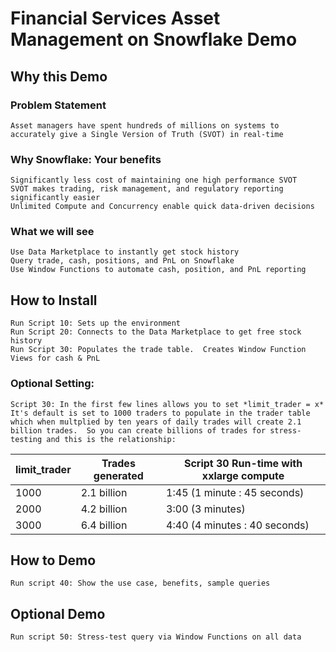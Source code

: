 # Financial Services Asset Management on Snowflake Demo

## Why this Demo
### Problem Statement
    Asset managers have spent hundreds of millions on systems to accurately give a Single Version of Truth (SVOT) in real-time

### Why Snowflake: Your benefits
    Significantly less cost of maintaining one high performance SVOT    
    SVOT makes trading, risk management, and regulatory reporting significantly easier
    Unlimited Compute and Concurrency enable quick data-driven decisions

### What we will see
    Use Data Marketplace to instantly get stock history
    Query trade, cash, positions, and PnL on Snowflake
    Use Window Functions to automate cash, position, and PnL reporting

## How to Install
    Run Script 10: Sets up the environment
    Run Script 20: Connects to the Data Marketplace to get free stock history
    Run Script 30: Populates the trade table.  Creates Window Function Views for cash & PnL
    
### Optional Setting:
    Script 30: In the first few lines allows you to set *limit_trader = x*
    It's default is set to 1000 traders to populate in the trader table which when multplied by ten years of daily trades will create 2.1 billion trades.  So you can create billions of trades for stress-testing and this is the relationship:
    
limit_trader | Trades generated | Script 30 Run-time with xxlarge compute
-------------|------------------|------------------------------
1000         | 2.1 billion      | 1:45 (1 minute  : 45 seconds)
2000         | 4.2 billion      | 3:00 (3 minutes)
3000         | 6.4 billion      | 4:40 (4 minutes : 40 seconds)
    
## How to Demo
    Run script 40: Show the use case, benefits, sample queries
    
## Optional Demo
    Run script 50: Stress-test query via Window Functions on all data
    
  
